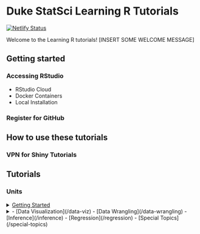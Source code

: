 # Duke StatSci Learning R Tutorials

[![Netlify Status](https://api.netlify.com/api/v1/badges/29c7797b-c258-45e7-a92e-29ab740eda5d/deploy-status)](https://app.netlify.com/sites/duke-learning-r/deploys)

Welcome to the Learning R tutorials! [INSERT SOME WELCOME MESSAGE]

## Getting started 

### Accessing RStudio

- RStudio Cloud
- Docker Containers
- Local Installation

### Register for GitHub

## How to use these tutorials

### VPN for Shiny Tutorials

## Tutorials 

### Units

<details>
<summary><a href = "/getting-started">Getting Started</a></summary>
<ul>
  <li>Basics of R and RStudio (learnr)</li>
  <li>Basics of R Markdown (learnr)</li>
  <li>Into the Tidyverse(learnr)</li>
  <li>Clone repo + start new project</li>
  <li>Commit + Push and Pull</li>
  <li>Code style (learnr)</li>
</ul>
</details>

<details>
<summary>
- [Data Visualization](/data-viz)
- [Data Wrangling](/data-wrangling)
- [Inference](/inference)
- [Regression](/regression)
- [Special Topics](/special-topics)


<!--
|   Unit             |   Topic                              |   Contributor  |   Reviewer 1  |   Reviewer 2  |
|--------------------|--------------------------------------|----------------|---------------|---------------|
|   Getting started  |   Introducing R & RStudio            |   Jacob        |   Bob         |   Shawn       |
|   Getting started  |   Clone repo + new project           |   Maria        |   Bob         |   Shawn       |
|   Getting started  |   GitHub push + pull                 |   Maria        |   Bob         |   Shawn       |
|   Getting started  |   R Markdown basics                  |   Jacob        |   Bob         |   Shawn       |
|   Getting started  |   Introducing tidyverse              |   Jacob        |   Yue         |   Joan        |
|   Getting started  |   Code style                         |   Shawn        |   Yue         |   Joan        |
|   Data viz         |   ggplot2 basics                     |   Jacob        |   Yue         |   Joan        |
|   Data viz         |   Customizing plots                  |   Maria        |   Yue         |   Joan        |
|   Data wrangling   |   dplyr basics                       |   Yue-J        |   Shawn       |   Bob         |
|   Data wrangling   |   forecats / dealing with factors    |   Yue-J        |   Shawn       |   Bob         |
|   Data wrangling   |   Data types                         |   Yue-J        |   Shawn       |   Bob         |
|   Inference        |   Bootstrap w/ infer                 |   Bob          |   Maria       |   Jacob       |
|   Inference        |   Simulation-based testing w/ infer  |   Bob          |   Maria       |   Jacob       |
|   Inference        |   CLT t-tests w/ infer               |   Bob          |   Maria       |   Jacob       |
|   Regression       |   lm + tidy output + glance          |   Yue-J        |   Joan        |   Maria       |
|   Regression       |   augment                            |   Yue-J        |   Joan        |   Maria       |
|   Regression       |   glm + tidy output                  |   Yue-J        |   Joan        |   Maria       |
|   Special topics   |   Spatial data                       |   Jacob        |   Shawn       |   Yue         |
|   Special topics   |   Web scraping                       |   Shawn        |   Jacob       |   Yue         |
|   Special topics   |   Functions                          |   Shawn        |   Jacob       |   Yue         |
|   Special topics   |   Automation                         |   Shawn        |   Jacob       |   Maria       |
|   Special topics   |   Text analysis                      |   Yue-J        |   Joan        |   Bob         |
|   Special topics   |   Intro to Shiny                     |   Shawn        |   Maria       |   Jacob       |
|   Special topics   |   knn classification                 |   Maria        |   Jacob       |   Yue         |
-->
